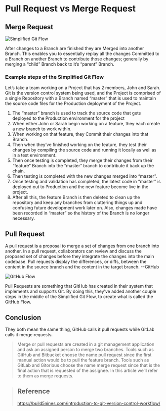# Pull Request vs Merge Request

## Merge Request

![Simplified Git Flow](https://i0.wp.com/build5nines.com/wp-content/uploads/2018/01/simplified-git-flow.png?w=2160&ssl=1)

After changes to a Branch are finished they are Merged into another Branch. This enables you to essentially replay all the changes Committed to a Branch on another Branch to contribute those changes; generally by merging a “child” Branch back to it’s “parent” Branch.
### Example steps of the Simplified Git Flow 

Let’s take a team working on a Project that has 2 members, John and Sarah. Git is the version control system being used, and the Project is comprised of a single Repository with a Branch named “master” that is used to maintain the source code files for the Production deployment of the Project.

1. The “master” branch is used to track the source code that gets deployed to the Production environment for the project
2. When either John or Sarah begin working on a feature, they each create a new branch to work within.
3. When working on that feature, they Commit their changes into that Branch.
4. Then when they’ve finished working on the feature, they test their changes by compiling the source code and running it locally as well as in a test environment.
5. Then once testing is completed, they merge their changes from their “feature” Branch into the “master” branch to contribute it back up the chain.
6. Then testing is completed with the new changes merged into “master”.
7. Once testing and validation has completed, the latest code in “master” is deployed out to Production and the new feature become live in the project.
8. After all this, the feature Branch is then deleted to clean up the repository and keep any branches from cluttering things up and confusing future development work later on. Also, changes made have been recorded in “master” so the history of the Branch is no longer necessary.

## Pull Request
A pull request is a proposal to merge a set of changes from one branch into another. In a pull request, collaborators can review and discuss the proposed set of changes before they integrate the changes into the main codebase. Pull requests display the differences, or diffs, between the content in the source branch and the content in the target branch. --GitHub

![GitHub Flow](https://i0.wp.com/build5nines.com/wp-content/uploads/2018/01/GitHub-Flow.png?w=2160&ssl=1)

Pull Requests are something that GitHub has created in their system that implements and supports Git. By doing this, they’ve added another couple steps in the middle of the Simplified Git Flow, to create what is called the GitHub Flow.

## Conclusion

They both mean the same thing, GitHub calls it pull requests while GitLab calls it merge requests.

> Merge or pull requests are created in a git management application and ask an assigned person to merge two branches. Tools such as GitHub and Bitbucket choose the name pull request since the first manual action would be to pull the feature branch. Tools such as GitLab and Gitorious choose the name merge request since that is the final action that is requested of the assignee. In this article we’ll refer to them as merge requests.


> ## Reference
> https://build5nines.com/introduction-to-git-version-control-workflow/